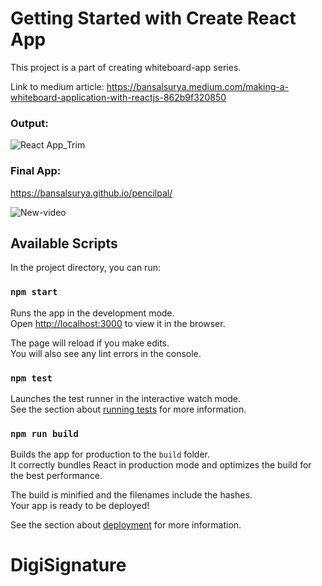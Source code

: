 # Getting Started with Create React App

This project is a part of creating whiteboard-app series.

Link to medium article: https://bansalsurya.medium.com/making-a-whiteboard-application-with-reactjs-862b9f320850

### Output:

![React App_Trim](https://user-images.githubusercontent.com/42608756/123518903-bd6ef900-d6c5-11eb-8c82-1949bce4d100.gif)

### Final App:

https://bansalsurya.github.io/pencilpal/


![New-video](https://user-images.githubusercontent.com/42608756/123520542-de881780-d6ce-11eb-92c8-cca0ad35fde9.gif)


## Available Scripts

In the project directory, you can run:

### `npm start`

Runs the app in the development mode.\
Open [http://localhost:3000](http://localhost:3000) to view it in the browser.

The page will reload if you make edits.\
You will also see any lint errors in the console.

### `npm test`

Launches the test runner in the interactive watch mode.\
See the section about [running tests](https://facebook.github.io/create-react-app/docs/running-tests) for more information.

### `npm run build`

Builds the app for production to the `build` folder.\
It correctly bundles React in production mode and optimizes the build for the best performance.

The build is minified and the filenames include the hashes.\
Your app is ready to be deployed!

See the section about [deployment](https://facebook.github.io/create-react-app/docs/deployment) for more information.
# DigiSignature
